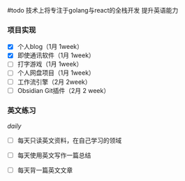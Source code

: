#todo 
技术上将专注于golang与react的全栈开发
提升英语能力

### 项目实现
- [x] 个人blog（1月 1week）
- [x] 即使通讯软件（1月 1week）
- [ ] 打字游戏（1月 1week）
- [ ] 个人网盘项目（1月 1week）
- [ ] 工作流引擎（2月 2week）
- [ ] Obsidian Git插件（2月 2 week）

### 英文练习
*daily*
- [ ] 每天只读英文资料，在自己学习的领域
- [ ] 每天使用英文写作一篇总结
- [ ] 每天背一篇英文文章


